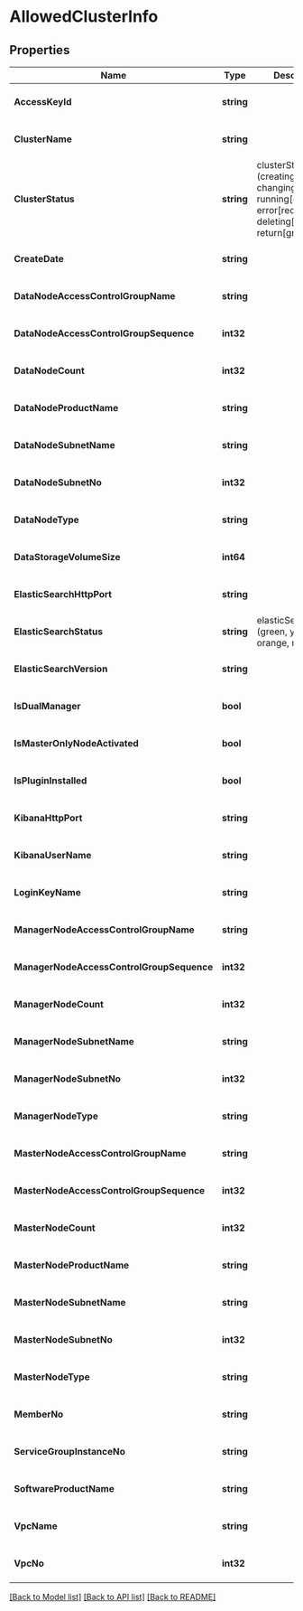 # AllowedClusterInfo

## Properties
Name | Type | Description | Notes
------------ | ------------- | ------------- | -------------
**AccessKeyId** | **string** |  | [optional] [default to null]
**ClusterName** | **string** |  | [optional] [default to null]
**ClusterStatus** | **string** | clusterStatus (creating[blue], changing[yelllow], running[green], error[red], deleting[gray], return[gray]) | [default to null]
**CreateDate** | **string** |  | [optional] [default to null]
**DataNodeAccessControlGroupName** | **string** |  | [optional] [default to null]
**DataNodeAccessControlGroupSequence** | **int32** |  | [optional] [default to null]
**DataNodeCount** | **int32** |  | [optional] [default to null]
**DataNodeProductName** | **string** |  | [optional] [default to null]
**DataNodeSubnetName** | **string** |  | [optional] [default to null]
**DataNodeSubnetNo** | **int32** |  | [optional] [default to null]
**DataNodeType** | **string** |  | [optional] [default to null]
**DataStorageVolumeSize** | **int64** |  | [optional] [default to null]
**ElasticSearchHttpPort** | **string** |  | [optional] [default to null]
**ElasticSearchStatus** | **string** | elasticSearchStatus (green, yellow, orange, red, gray) | [default to null]
**ElasticSearchVersion** | **string** |  | [optional] [default to null]
**IsDualManager** | **bool** |  | [optional] [default to null]
**IsMasterOnlyNodeActivated** | **bool** |  | [optional] [default to null]
**IsPluginInstalled** | **bool** |  | [optional] [default to null]
**KibanaHttpPort** | **string** |  | [optional] [default to null]
**KibanaUserName** | **string** |  | [optional] [default to null]
**LoginKeyName** | **string** |  | [optional] [default to null]
**ManagerNodeAccessControlGroupName** | **string** |  | [optional] [default to null]
**ManagerNodeAccessControlGroupSequence** | **int32** |  | [optional] [default to null]
**ManagerNodeCount** | **int32** |  | [optional] [default to null]
**ManagerNodeSubnetName** | **string** |  | [optional] [default to null]
**ManagerNodeSubnetNo** | **int32** |  | [optional] [default to null]
**ManagerNodeType** | **string** |  | [optional] [default to null]
**MasterNodeAccessControlGroupName** | **string** |  | [optional] [default to null]
**MasterNodeAccessControlGroupSequence** | **int32** |  | [optional] [default to null]
**MasterNodeCount** | **int32** |  | [optional] [default to null]
**MasterNodeProductName** | **string** |  | [optional] [default to null]
**MasterNodeSubnetName** | **string** |  | [optional] [default to null]
**MasterNodeSubnetNo** | **int32** |  | [optional] [default to null]
**MasterNodeType** | **string** |  | [optional] [default to null]
**MemberNo** | **string** |  | [optional] [default to null]
**ServiceGroupInstanceNo** | **string** |  | [optional] [default to null]
**SoftwareProductName** | **string** |  | [optional] [default to null]
**VpcName** | **string** |  | [optional] [default to null]
**VpcNo** | **int32** |  | [optional] [default to null]

[[Back to Model list]](../README.md#documentation-for-models) [[Back to API list]](../README.md#documentation-for-api-endpoints) [[Back to README]](../README.md)


